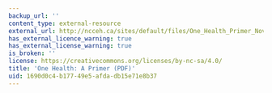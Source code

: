 ```yaml
---
backup_url: ''
content_type: external-resource
external_url: http://ncceh.ca/sites/default/files/One_Health_Primer_Nov_2011_0.pdf
has_external_licence_warning: true
has_external_license_warning: true
is_broken: ''
license: https://creativecommons.org/licenses/by-nc-sa/4.0/
title: 'One Health: A Primer (PDF)'
uid: 1690d0c4-b177-49e5-afda-db15e71e8b37
---
```

